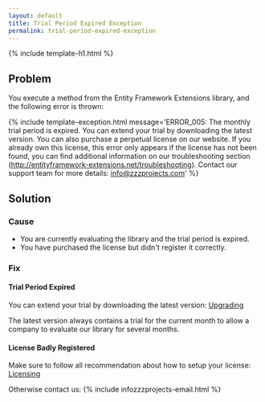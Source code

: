```yaml
---
layout: default
title: Trial Period Expired Exception
permalink: trial-period-expired-exception
---
```


{% include template-h1.html %}

## Problem

You execute a method from the Entity Framework Extensions library, and the following error is thrown:

{% include template-exception.html message='ERROR_005: The monthly trial period is expired. You can extend your trial by downloading the latest version. You can also purchase a perpetual license on our website. If you already own this license, this error only appears if the license has not been found, you can find additional information on our troubleshooting section (http://entityframework-extensions.net/troubleshooting). Contact our support team for more details: info@zzzprojects.com' %}

## Solution

### Cause

- You are currently evaluating the library and the trial period is expired.
- You have purchased the license but didn't register it correctly.

### Fix

#### Trial Period Expired

You can extend your trial by downloading the latest version: [Upgrading](http://entityframework-extensions.net/upgrading)

The latest version always contains a trial for the current month to allow a company to evaluate our library for several months.

#### License Badly Registered

Make sure to follow all recommendation about how to setup your license: [Licensing](http://entityframework-extensions.net/licensing)

Otherwise contact us: {% include infozzzprojects-email.html %}
